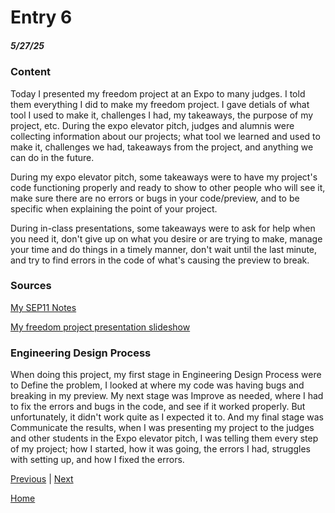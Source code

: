 # Entry 6
##### 5/27/25

### Content

Today I presented my freedom project at an Expo to many judges. I told them everything I did to make my freedom project. I gave detials of what tool I used to make it, challenges I had, my takeaways, the purpose of my project, etc. During the expo elevator pitch, judges and alumnis were collecting information about our projects; what tool we learned and used to make it, challenges we had, takeaways from the project, and anything we can do in the future.

During my expo elevator pitch, some takeaways were to have my project's code functioning properly and ready to show to other people who will see it, make sure there are no errors or bugs in your code/preview, and to be specific when explaining the point of your project.

During in-class presentations, some takeaways were to ask for help when you need it, don't give up on what you desire or are trying to make, manage your time and do things in a timely manner, don't wait until the last minute, and try to find errors in the code of what's causing the preview to break.

### Sources

[My SEP11 Notes](https://docs.google.com/document/d/1GrtO19LgPMdq0gqma8cVY5BlBIq4tjYKYeXugOsqwr8/edit?tab=t.0)

[My freedom project presentation slideshow](https://docs.google.com/presentation/d/14kalH-hn7YPXT5Uv6CSYhmFEPAwNgFNbv6bLSDWFRxs/edit?slide=id.g357eef5c0e5_0_5#slide=id.g357eef5c0e5_0_5)

### Engineering Design Process

When doing this project, my first stage in Engineering Design Process were to Define the problem, I looked at where my code was having bugs and breaking in my preview. My next stage was Improve as needed, where I had to fix the errors and bugs in the code, and see if it worked properly. But unfortunately, it didn't work quite as I expected it to. And my final stage was Communicate the results, when I was presenting my project to the judges and other students in the Expo elevator pitch, I was telling them every step of my project; how I started, how it was going, the errors I had, struggles with setting up, and how I fixed the errors.


[Previous](entry05.md) | [Next](entry07.md)

[Home](../README.md)
